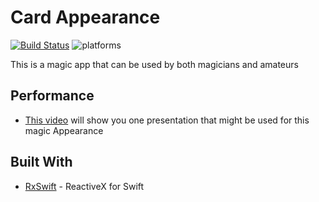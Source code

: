 # Card Appearance

[![Build Status](https://travis-ci.com/Bassyouni/CardAppearance.svg?branch=master)](https://travis-ci.com/Bassyouni/CardAppearance?branch=master) ![platforms](https://img.shields.io/badge/platforms-iOS-333333.svg)

This is a magic app that can be used by both magicians and amateurs

## Performance

* [This video](https://youtu.be/rz8szPV5Mio) will show you one presentation that might be used for this magic Appearance

## Built With

* [RxSwift](https://github.com/ReactiveX/RxSwift) - ReactiveX for Swift
